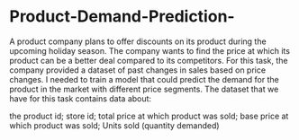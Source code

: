 # Product-Demand-Prediction-
A product company plans to offer discounts on its product during the upcoming holiday season. The company wants to find the price at which its product can be a better deal compared to its competitors. For this task, the company provided a dataset of past changes in sales based on price changes. I needed to train a model that could predict the demand for the product in the market with different price segments.
The dataset that we have for this task contains data about:

the product id;
store id;
total price at which product was sold;
base price at which product was sold;
Units sold (quantity demanded)
